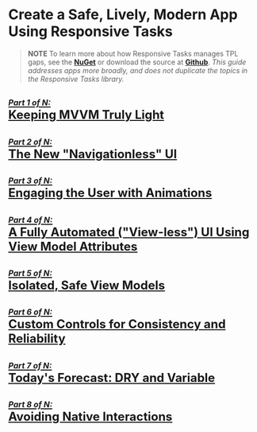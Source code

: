 
# Create a Safe, Lively, Modern App Using Responsive Tasks

>**NOTE**
To learn more about how Responsive Tasks manages TPL gaps, see the <B>[NuGet](https://www.nuget.org/packages/Com.MarcusTS.ResponsiveTasks/)</B> or download the source at <B>[Github](https://github.com/marcusts/Com.MarcusTS.ResponsiveTasks)</B>.  <I>This guide addresses apps more broadly, and does not duplicate the topics in the Responsive Tasks library.</I>

## [<font size="3"><I>Part 1 of N:</I></font></BR><font size="5"><B>Keeping MVVM Truly Light</B></font>](https://github.com/marcusts/Com.MarcusTS.ModernAppDemo/blob/main/ModernAppDemo_1.md)
## [<font size="3"><I>Part 2 of N:</I></font></BR><font size="5"><B>The New "Navigationless" UI</B></font>](https://github.com/marcusts/Com.MarcusTS.ModernAppDemo/blob/main/ModernAppDemo_2.md)
## [<font size="3"><I>Part 3 of N:</I></font></BR><font size="5"><B>Engaging the User with Animations</B></font>](https://github.com/marcusts/Com.MarcusTS.ModernAppDemo/blob/main/ModernAppDemo_3.md)
## [<font size="3"><I>Part 4 of N:</I></font></BR><font size="5"><B>A Fully Automated ("View-less") UI Using View Model Attributes</B></font>](https://github.com/marcusts/Com.MarcusTS.ModernAppDemo/blob/main/ModernAppDemo_4.md)
## [<font size="3"><I>Part 5 of N:</I></font></BR><font size="5"><B>Isolated, Safe View Models</B></font>](https://github.com/marcusts/Com.MarcusTS.ModernAppDemo/blob/main/ModernAppDemo_5.md)
## [<font size="3"><I>Part 6 of N:</I></font></BR><font size="5"><B>Custom Controls for Consistency and Reliability</B></font>](https://github.com/marcusts/Com.MarcusTS.ModernAppDemo/blob/main/ModernAppDemo_6.md)
## [<font size="3"><I>Part 7 of N:</I></font></BR><font size="5"><B>Today's Forecast: DRY and Variable</B></font>](https://github.com/marcusts/Com.MarcusTS.ModernAppDemo/blob/main/ModernAppDemo_7.md)
## [<font size="3"><I>Part 8 of N:</I></font></BR><font size="5"><B>Avoiding Native Interactions</B></font>](https://github.com/marcusts/Com.MarcusTS.ModernAppDemo/blob/main/ModernAppDemo_8.md)
